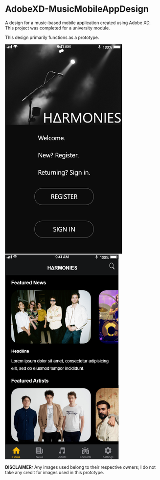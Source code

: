# AdobeXD-MusicMobileAppDesign
A design for a music-based mobile application created using Adobe XD. This project was completed for a university module.

This design primarily functions as a prototype.

![alt text](https://github.com/PaulDoesCode/AdobeXD-MusicMobileAppDesign/blob/master/MusicMobileAppExampleScreenshotLogin.png)
![alt text](https://github.com/PaulDoesCode/AdobeXD-MusicMobileAppDesign/blob/master/MusicMobileAppExampleScreenshot.png)

**DISCLAIMER:**
Any images used belong to their respective owners; I do not take any credit for images used in this prototype.
